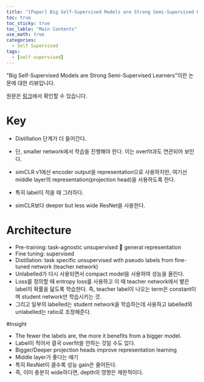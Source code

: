 ```yaml
---
title: "[Paper] Big Self-Supervised Models are Strong Semi-Supervised Learners"
toc: true
toc_sticky: true
toc_lable: "Main Contents"
use_math: true
categories:
  - Self Supervised
tags:
  - [self-supervised]
---
```


"Big Self-Supervised Models are Strong Semi-Supervised Learners"이란 논문에 대한 리뷰입니다.

원문은 [링크](https://arxiv.org/abs/2006.10029)에서 확인할 수 있습니다.

# Key
-	Distillation 단계가 더 들어간다.
 - 단, smaller network에서 학습을 진행해야 한다. 이는 overfit과도 연관되어 보인다.

-	simCLR v1에선 encoder output을 representation으로 사용하지만, 여기선 middle layer의 representation(projection head)을 사용하도록 한다. 
 - 특히 label이 적을 때 그러하다.

-	simCLR보다 deeper but less wide ResNet을 사용한다.

# Architecture
-	Pre-training: task-agnostic unsupervised  general representation
-	Fine tuning: supervised
-	Distillation: task specific unsupervised with pseudo labels from fine-tuned network (teacher network)
 -  Unlabelled가 다시 사용되면서 compact model을 사용하여 성능을 올린다. 
 - Loss를 정의할 때 entropy loss를 사용하고 이 때 teacher network에서 뱉은 label의 확률을 닮도록 학습한다. 즉, teacher label이 나오는 term은 constant이며 student network만 학습시키는 것.
 - 그리고 일부의 labelled는 student network을 학습하는데 사용하고 labelled와 unlabelled는 ratio로 조정해준다. 

#Insight
-	The fewer the labels are, the more it benefits from a bigger model.
 - Label이 적어서 결국 overfit을 안하는 것일 수도 있다.
-	Bigger/Deeper projection heads improve representation learning
 - Middle layer가 좋다는 얘기
 - 특히 ResNet이 클수록 성능 gain은 줄어든다.
 - 즉, 이미 충분히 wide하다면, depth의 영향은 제한적이다.
